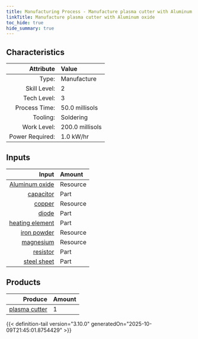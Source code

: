 ```yaml
---
title: Manufacturing Process - Manufacture plasma cutter with Aluminum oxide
linkTitle: Manufacture plasma cutter with Aluminum oxide
toc_hide: true
hide_summary: true
---
```

<!-- This is generated by the MarsSim HelpGenertor, do not edit. -->


## Characteristics

| Attribute      | Value |
|--------:|:------|
|Type:|Manufacture|
|Skill Level:|2|
|Tech Level:|3|
|Process Time:|50.0 millisols|
|Tooling:|Soldering|
|Work Level:|200.0 millisols|
|Power Required:|1.0 kW/hr|

## Inputs

| Input      | Amount |
|--------:|:------|
|[Aluminum oxide](/docs/definitions/resource/aluminum-oxide)|Resource|0.2 kg|
|[capacitor](/docs/definitions/part/capacitor)|Part|10|
|[copper](/docs/definitions/resource/copper)|Resource|0.2 kg|
|[diode](/docs/definitions/part/diode)|Part|10|
|[heating element](/docs/definitions/part/heating-element)|Part|6|
|[iron powder](/docs/definitions/resource/iron-powder)|Resource|0.2 kg|
|[magnesium](/docs/definitions/resource/magnesium)|Resource|0.2 kg|
|[resistor](/docs/definitions/part/resistor)|Part|10|
|[steel sheet](/docs/definitions/part/steel-sheet)|Part|1|

## Products


| Produce      | Amount |
|--------:|:------|
|[plasma cutter](/docs/definitions/part/plasma-cutter)|1|



{{< definition-tail version="3.10.0" generatedOn="2025-10-09T21:45:01.8754429" >}}



